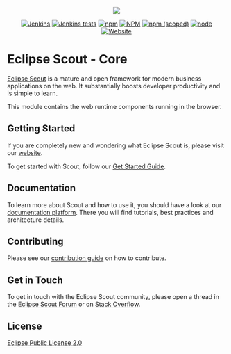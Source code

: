 <p align="center">
  <a href="https://eclipse.dev/scout/" target="_blank" rel="noopener noreferrer"><img src="https://eclipsescout.github.io/assets/img/eclipse-scout-logo.svg"></a>
</p>

<p align="center">
  <a href="https://ci.eclipse.org/scout/job/scout-integration-25.1-RT-nightly_pipeline/" target="_blank" rel="noopener noreferrer"><img alt="Jenkins" src="https://img.shields.io/jenkins/build?jobUrl=https%3A%2F%2Fci.eclipse.org%2Fscout%2Fjob%2Fscout-integration-25.1-RT-nightly_pipeline%2F"></a>
  <a href="https://ci.eclipse.org/scout/job/scout-integration-25.1-RT-nightly_pipeline/" target="_blank" rel="noopener noreferrer"><img alt="Jenkins tests" src="https://img.shields.io/jenkins/tests?jobUrl=https%3A%2F%2Fci.eclipse.org%2Fscout%2Fjob%2Fscout-integration-25.1-RT-nightly_pipeline%2F"></a>
  <a href="https://www.npmjs.com/package/@eclipse-scout/core" target="_blank" rel="noopener noreferrer"><img alt="npm" src="https://img.shields.io/npm/dm/@eclipse-scout/core"></a>
  <a href="https://www.eclipse.org/legal/epl-2.0/" target="_blank" rel="noopener noreferrer"><img alt="NPM" src="https://img.shields.io/npm/l/@eclipse-scout/core"></a>
  <a href="https://www.npmjs.com/package/@eclipse-scout/core" target="_blank" rel="noopener noreferrer"><img alt="npm (scoped)" src="https://img.shields.io/npm/v/@eclipse-scout/core"></a>
  <a href="https://www.npmjs.com/package/@eclipse-scout/core" target="_blank" rel="noopener noreferrer"><img alt="node" src="https://img.shields.io/node/v/@eclipse-scout/core"></a>
  <a href="https://eclipse.dev/scout/" target="_blank" rel="noopener noreferrer"><img alt="Website" src="https://img.shields.io/website?url=https%3A%2F%2Feclipse.dev%2Fscout%2F"></a>
</p>


# Eclipse Scout - Core

[Eclipse Scout](https://eclipse.dev/scout/) is a mature and open framework for modern business applications on the web. It substantially boosts developer productivity and is simple to learn.

This module contains the web runtime components running in the browser.

## Getting Started

If you are completely new and wondering what Eclipse Scout is, please visit our [website](https://eclipse.dev/scout/).

To get started with Scout, follow our [Get Started Guide](https://eclipsescout.github.io/stable/getstarted.html).


## Documentation

To learn more about Scout and how to use it, you should have a look at our [documentation platform](https://eclipsescout.github.io/). There you will find tutorials, best practices and architecture details.

## Contributing

Please see our [contribution guide](https://github.com/eclipse-scout/scout.rt#contributing) on how to contribute.

## Get in Touch

To get in touch with the Eclipse Scout community, please open a thread in the [Eclipse Scout Forum](https://www.eclipse.org/forums/index.php?t=thread&frm_id=174) or on [Stack Overflow](https://stackoverflow.com/tags/eclipse-scout).


## License

[Eclipse Public License 2.0](https://www.eclipse.org/legal/epl-2.0/)

